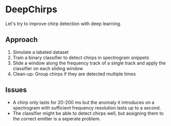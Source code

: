 # DeepChirps 

Let's try to improve chirp detection with deep learning.

## Approach

1. Simulate a labeled dataset 
2. Train a binary classifier to detect chirps in spectrogram snippets
3. Slide a window along the frequency track of a single track and apply the classifier on each sliding window
4. Clean-up: Group chirps if they are detected multiple times

## Issues

- A chirp only lasts for 20-200 ms but the anomaly it introduces on a spectrogram with sufficient frequency resolution lasts up to a second. 
- The classifier might be able to detect chirps well, but assigning them to the correct emitter is a seperate problem.
